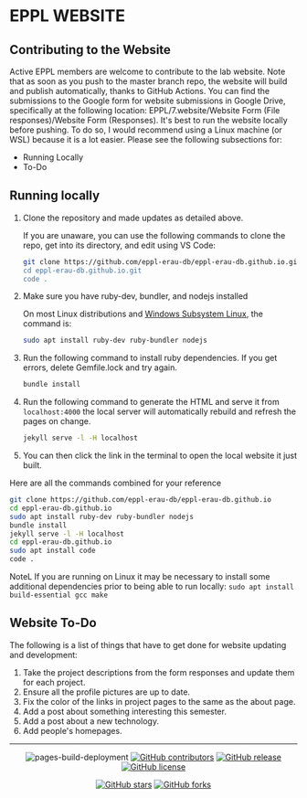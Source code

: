 # EPPL WEBSITE


## Contributing to the Website

Active EPPL members are welcome to contribute to the lab website. Note that as soon as you push to the master branch repo, the website will build and publish automatically, thanks to GitHub Actions. You can find the submissions to the Google form for website submissions in Google Drive, specifically at the following location:  EPPL/7.website/Website Form (File responses)/Website Form (Responses). It's best to run the website locally before pushing. To do so, I would recommend using a Linux machine (or WSL) because it is a lot easier. Please see the following subsections for:
- Running Locally
- To-Do

## Running locally

1. Clone the repository and made updates as detailed above.
   
    If you are unaware, you can use the following commands to clone the repo, get into its directory, and edit using VS Code:
    ```bash
    git clone https://github.com/eppl-erau-db/eppl-erau-db.github.io.git'
    cd eppl-erau-db.github.io.git
    code .
    ```
1. Make sure you have ruby-dev, bundler, and nodejs installed
    
    On most Linux distributions and [Windows Subsystem Linux](https://learn.microsoft.com/en-us/windows/wsl/about), the command is:
    ```bash
    sudo apt install ruby-dev ruby-bundler nodejs
    ```
1. Run the following command to install ruby dependencies. If you get errors, delete Gemfile.lock and try again.

    ```bash
    bundle install
    ```

1. Run the following command to generate the HTML and serve it from `localhost:4000` the local server will automatically rebuild and refresh the pages on change.

    ```bash
    jekyll serve -l -H localhost
    ```
1. You can then click the link in the terminal to open the local website it just built.

Here are all the commands combined for your reference
```bash
git clone https://github.com/eppl-erau-db/eppl-erau-db.github.io
cd eppl-erau-db.github.io
sudo apt install ruby-dev ruby-bundler nodejs
bundle install
jekyll serve -l -H localhost
cd eppl-erau-db.github.io
sudo apt install code
code .
```

NoteL If you are running on Linux it may be necessary to install some additional dependencies prior to being able to run locally: `sudo apt install build-essential gcc make`

## Website To-Do

The following is a list of things that have to get done for website updating and development:

1. Take the project descriptions from the form responses and update them for each project. 
1. Ensure all the profile pictures are up to date.
1. Fix the color of the links in project pages to the same as the about page. 
1. Add a post about something interesting this semester. 
1. Add a post about a new technology.
1. Add people's homepages.
---
<div align="center">
    
![pages-build-deployment](https://github.com/academicpages/academicpages.github.io/actions/workflows/pages/pages-build-deployment/badge.svg)
[![GitHub contributors](https://img.shields.io/github/contributors/academicpages/academicpages.github.io.svg)](https://github.com/academicpages/academicpages.github.io/graphs/contributors)
[![GitHub release](https://img.shields.io/github/v/release/academicpages/academicpages.github.io)](https://github.com/academicpages/academicpages.github.io/releases/latest)
[![GitHub license](https://img.shields.io/github/license/academicpages/academicpages.github.io?color=blue)](https://github.com/academicpages/academicpages.github.io/blob/master/LICENSE)

[![GitHub stars](https://img.shields.io/github/stars/academicpages/academicpages.github.io)](https://github.com/academicpages/academicpages.github.io)
[![GitHub forks](https://img.shields.io/github/forks/academicpages/academicpages.github.io)](https://github.com/academicpages/academicpages.github.io/fork)
</div>
